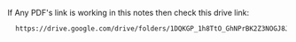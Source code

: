 If Any PDF's link is working in this notes then check this drive link: 

```bash
  https://drive.google.com/drive/folders/1DQKGP_1h8TtO_GhNPrBK2Z3NOGJ8JiTF?usp=sharing
```
